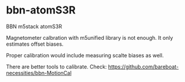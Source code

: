 # bbn-atomS3R
BBN m5stack atomS3R

Magnetometer calbration with m5unified library is not enough. It only estimates offset biases.

Proper calibration would include measuring scalte biases as well.

There are better tools to calibrate. Check: https://github.com/bareboat-necessities/bbn-MotionCal
